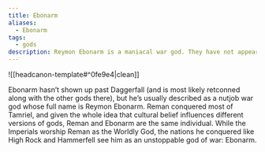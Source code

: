 ```yaml
---
title: Ebonarm
aliases:
  - Ebonarm
tags:
  - gods
description: Reymon Ebonarm is a maniacal war god. They have not appeared in post-Daggerfall TES titles.
---
```

![[headcanon-template#^0fe9e4|clean]]

Ebonarm hasn’t shown up past Daggerfall (and is most likely retconned along with the other gods there), but he’s usually described as a nutjob war god whose full name is Reymon Ebonarm. Reman conquered most of Tamriel, and given the whole idea that cultural belief influences different versions of gods, Reman and Ebonarm are the same individual. While the Imperials worship Reman as the Worldly God, the nations he conquered like High Rock and Hammerfell see him as an unstoppable god of war: Ebonarm.